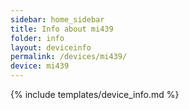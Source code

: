 ```yaml
---
sidebar: home_sidebar
title: Info about mi439
folder: info
layout: deviceinfo
permalink: /devices/mi439/
device: mi439
---
```

{% include templates/device_info.md %}
